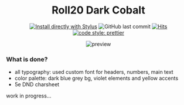 <div align="center">

# Roll20 Dark Cobalt

[![Install directly with Stylus](https://img.shields.io/badge/Install%20directly%20with-Stylus-00adad.svg)](https://raw.githubusercontent.com/shevernitskiy/roll20darkcobalt/master/roll20darkcobalt.user.css) ![GitHub last commit](https://img.shields.io/github/last-commit/shevernitskiy/roll20darkcobalt) [![Hits](https://hits.seeyoufarm.com/api/count/incr/badge.svg?url=https%3A%2F%2Fgithub.com%2Fshevernitskiy%2Froll20darkcobalt)](https://hits.seeyoufarm.com) [![code style: prettier](https://img.shields.io/badge/code_style-prettier-ff69b4.svg)](https://github.com/prettier/prettier)

![preview](https://raw.githubusercontent.com/shevernitskiy/roll20darkcobalt/master/images/preview.png)

</div>


### What is done?

- all typography: used custom font for headers, numbers, main text
- color palette: dark blue grey bg, violet elements and yellow accents
- 5e DND charsheet

work in progress...
